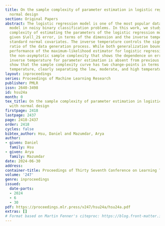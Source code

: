 ```yaml
---
title: On the sample complexity of parameter estimation in logistic regression with
  normal design
section: Original Papers
abstract: The logistic regression model is one of the most popular data generation
  model in noisy binary classification problems. In this work, we study the sample
  complexity of estimating the parameters of the logistic regression model up to a
  given $\ell_2$ error, in terms of the dimension and the inverse temperature, with
  standard normal covariates. The inverse temperature controls the signal-to-noise
  ratio of the data generation process. While both generalization bounds and asymptotic
  performance of the maximum-likelihood estimator for logistic regression are well-studied,
  the non-asymptotic sample complexity that shows the dependence on error and the
  inverse temperature for parameter estimation is absent from previous analyses. We
  show that the sample complexity curve has two change-points in terms of the inverse
  temperature, clearly separating the low, moderate, and high temperature regimes.
layout: inproceedings
series: Proceedings of Machine Learning Research
publisher: PMLR
issn: 2640-3498
id: hsu24a
month: 0
tex_title: On the sample complexity of parameter estimation in logistic regression
  with normal design
firstpage: 2418
lastpage: 2437
page: 2418-2437
order: 2418
cycles: false
bibtex_author: Hsu, Daniel and Mazumdar, Arya
author:
- given: Daniel
  family: Hsu
- given: Arya
  family: Mazumdar
date: 2024-06-30
address:
container-title: Proceedings of Thirty Seventh Conference on Learning Theory
volume: '247'
genre: inproceedings
issued:
  date-parts:
  - 2024
  - 6
  - 30
pdf: https://proceedings.mlr.press/v247/hsu24a/hsu24a.pdf
extras: []
# Format based on Martin Fenner's citeproc: https://blog.front-matter.io/posts/citeproc-yaml-for-bibliographies/
---
```

